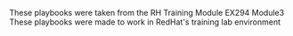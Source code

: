 These playbooks were taken from the RH Training Module EX294 Module3
These playbooks were made to work in RedHat's training lab environment
